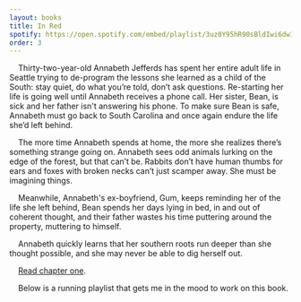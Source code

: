 ```yaml
---
layout: books
title: In Red
spotify: https://open.spotify.com/embed/playlist/3uz0Y95hR90sBldIwi6dw1
order: 3
---
```


&nbsp;&nbsp;&nbsp;&nbsp;Thirty-two-year-old Annabeth Jefferds has spent her entire adult life in Seattle trying to de-program the lessons she learned as a child of the South: stay quiet, do what you’re told, don’t ask questions. Re-starting her life is going well until Annabeth receives a phone call. Her sister, Bean, is sick and her father isn't answering his phone. To make sure Bean is safe, Annabeth must go back to South Carolina and once again endure the life she’d left behind. 
<br />

&nbsp;&nbsp;&nbsp;&nbsp;The more time Annabeth spends at home, the more she realizes there’s something strange going on. Annabeth sees odd animals lurking on the edge of the forest, but that can’t be. Rabbits don’t have human thumbs for ears and foxes with broken necks can’t just scamper away. She must be imagining things. 

&nbsp;&nbsp;&nbsp;&nbsp;Meanwhile, Annabeth's ex-boyfriend, Gum, keeps reminding her of the life she left behind, Bean spends her days lying in bed, in and out of coherent thought, and their father wastes his time puttering around the property, muttering to himself. 
<br />

&nbsp;&nbsp;&nbsp;&nbsp;Annabeth quickly learns that her southern roots run deeper than she thought possible, and she may never be able to dig herself out. 

&nbsp;&nbsp;&nbsp;&nbsp;[Read chapter one](/in-red-chapter-one).
<br />

&nbsp;&nbsp;&nbsp;&nbsp;Below is a running playlist that gets me in the mood to work on this book.
